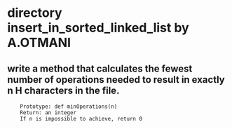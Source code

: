 # directory insert_in_sorted_linked_list by A.OTMANI
## write a method that calculates the fewest number of operations needed to result in exactly n H characters in the file.
        Prototype: def minOperations(n)
        Return: an integer
        If n is impossible to achieve, return 0
